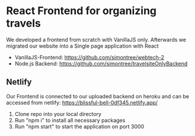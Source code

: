 # React Frontend for organizing travels
We developed a frontend from scratch with VanillaJS only. Afterwards we migrated our website into a Single page application with React

- VanillaJS-Frontend: https://github.com/simontree/webtech-2
- Node.js Backend: https://github.com/simontree/travelsiteOnlyBackend

## Netlify 
Our Frontend is connected to our uploaded backend on heroku and can be accessed from netlify:
https://blissful-bell-0df345.netlify.app/

1. Clone repo into your local directory
2. Run "npm i" to install all necessary packages
3. Run "npm start" to start the application on port 3000
